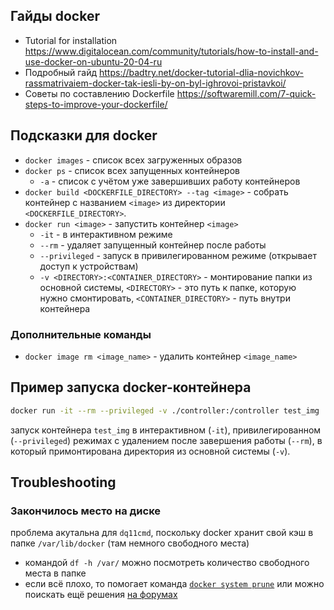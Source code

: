 ## Гайды docker
* Tutorial for installation
https://www.digitalocean.com/community/tutorials/how-to-install-and-use-docker-on-ubuntu-20-04-ru
* Подробный гайд https://badtry.net/docker-tutorial-dlia-novichkov-rassmatrivaiem-docker-tak-iesli-by-on-byl-ighrovoi-pristavkoi/
* Советы по составлению Dockerfile https://softwaremill.com/7-quick-steps-to-improve-your-dockerfile/


## Подсказки для docker
* `docker images` - список всех загруженных образов
* `docker ps` - список всех запущенных контейнеров
  * `-a` - список с учётом уже завершивших работу контейнеров
* `docker build <DOCKERFILE_DIRECTORY> --tag <image>` - собрать контейнер с названием `<image>` из директории `<DOCKERFILE_DIRECTORY>`.
* `docker run <image>` - запустить контейнер `<image>`
  * `-it` - в интерактивном режиме
  * `--rm` - удаляет запущенный контейнер после работы
  * `--privileged` - запуск в привилегированном режиме (открывает доступ к устройствам)
  * `-v <DIRECTORY>:<CONTAINER_DIRECTORY>` - монтирование папки из основной системы, `<DIRECTORY>` - это путь к папке, которую нужно смонтировать, `<CONTAINER_DIRECTORY>` - путь внутри контейнера

### Дополнительные команды
* `docker image rm <image_name>` - удалить контейнер `<image_name>`

## Пример запуска docker-контейнера
```bash
docker run -it --rm --privileged -v ./controller:/controller test_img
```
запуск контейнера `test_img` в интерактивном (`-it`), привилегированном (`--privileged`) режимах с удалением после завершения работы (`--rm`), в который примонтирована директория из основной системы (`-v`).

## Troubleshooting

### Закончилось место на диске
проблема акутальна для `dq11cmd`, поскольку docker хранит свой кэш в папке `/var/lib/docker` (там немного свободного места)
* командой `df -h /var/` можно посмотреть количество свободного места в папке
* если всё плохо, то помогает команда [`docker system prune`](https://docs.docker.com/engine/reference/commandline/system_prune/) или можно поискать ещё решения [на форумах](https://forums.docker.com/t/docker-no-space-left-on-device/69205)
